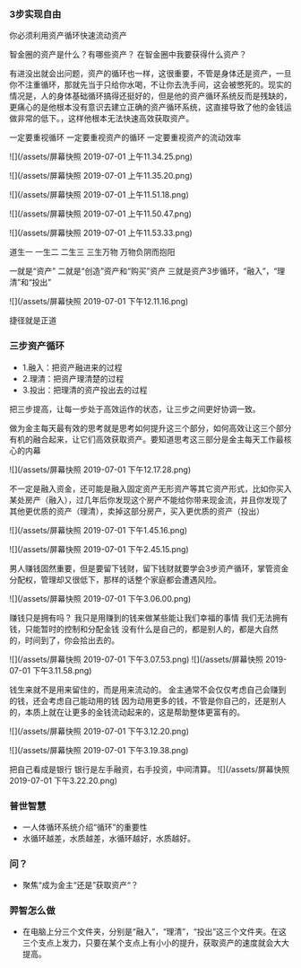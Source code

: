 ### 3步实现自由

你必须利用资产循环快速流动资产



智金圈的资产是什么？有哪些资产？
在智金圈中我要获得什么资产？

有进没出就会出问题，资产的循环也一样，这很重要，不管是身体还是资产，一旦你不注重循环，那就先当于只给你水喝，不让你去洗手间，这会被憋死的。现实的情况是，人的身体基础循环搞得还挺好的，但是他的资产循环系统反而是残缺的，更痛心的是他根本没有意识去建立正确的资产循环系统，这直接导致了他的金钱运做非常的低下。，这样他根本无法快速高效获取资产。

一定要重视循环
一定要重视资产的循环
一定要重视资产的流动效率



![](/assets/屏幕快照 2019-07-01 上午11.34.25.png)

![](/assets/屏幕快照 2019-07-01 上午11.35.20.png)

![](/assets/屏幕快照 2019-07-01 上午11.51.18.png)

![](/assets/屏幕快照 2019-07-01 上午11.50.47.png)

![](/assets/屏幕快照 2019-07-01 上午11.53.33.png)



道生一
一生二
二生三
三生万物
万物负阴而抱阳

一就是“资产”
二就是“创造”资产和“购买”资产
三就是资产3步循环，“融入”，“理清”和“投出”

![](/assets/屏幕快照 2019-07-01 下午12.11.16.png)


捷径就是正道

### 三步资产循环
* 1.融入：把资产融进来的过程
* 2.理清：把资产理清楚的过程
* 3.投出：把理清的资产投出去的过程

把三步提高，让每一步处于高效运作的状态，让三步之间更好协调一致。

做为金主每天最有效的思考就是思考如何提升这三个部分，如何高效让这三个部分有机的融合起来，让它们高效获取资产。要知道思考这三部分是金主每天工作最核心的内幕

![](/assets/屏幕快照 2019-07-01 下午12.17.28.png)

不一定是融入资金，还可能是融入固定资产无形资产等其它资产形式，比如你买入某处房产（融入），过几年后你发现这个房产不能给你带来现金流，并且你发现了其他更优质的资产（理清），卖掉这部分房产，买入更优质的资产（投出）

![](/assets/屏幕快照 2019-07-01 下午1.45.16.png)

![](/assets/屏幕快照 2019-07-01 下午2.45.15.png)

男人赚钱固然重要，但是要留下钱财，留下钱财就要学会3步资产循环，掌管资金分配权，管理却又很低下，那样的话整个家庭都会遭遇风险。

![](/assets/屏幕快照 2019-07-01 下午3.06.00.png)

赚钱只是拥有吗？
我只是用赚到的钱来做某些能让我们幸福的事情
我们无法拥有钱，只能暂时的控制和分配金钱
没有什么是自己的，都是别人的，都是大自然的，时间到了，你会拾出去的。

![](/assets/屏幕快照 2019-07-01 下午3.07.53.png)
![](/assets/屏幕快照 2019-07-01 下午3.11.58.png)


钱生来就不是用来留住的，而是用来流动的。
金主通常不会仅仅考虑自己会赚到的钱，还会考虑自己能动用的钱
因为动用更多的钱，不管是你自己的，还是别人的，本质上就在让更多的金钱流动起来的，这是帮助整体更富有的。

![](/assets/屏幕快照 2019-07-01 下午3.12.20.png)

![](/assets/屏幕快照 2019-07-01 下午3.19.38.png)


把自己看成是银行
银行是左手融资，右手投资，中间清算。
![](/assets/屏幕快照 2019-07-01 下午3.22.20.png)


### 普世智慧

* 一人体循环系统介绍“循环”的重要性
* 水循环越差，水质越差，水循环越好，水质越好。


### 问？
* 聚焦“成为金主“还是”获取资产“？


### 羿智怎么做
* 在电脑上分三个文件夹，分别是“融入”，“理清”，“投出”这三个文件夹。在这三个支点上发力，只要在某个支点上有小小的提升，获取资产的速度就会大大提高。








